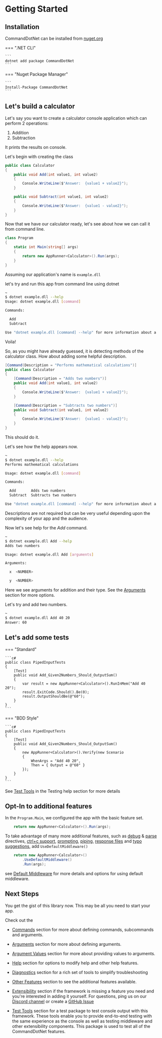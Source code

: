 # Getting Started

## Installation

CommandDotNet can be installed from [nuget.org](https://www.nuget.org/packages/CommandDotNet/)

=== ".NET CLI"

    ```
    dotnet add package CommandDotNet
    ```


=== "Nuget Package Manager"

    ```
    Install-Package CommandDotNet
    ```
    
## Let's build a calculator

Let's say you want to create a calculator console application which can perform 2 operations:

1. Addition
2. Subtraction

It prints the results on console.

Let's begin with creating the class

```c#
public class Calculator
{
    public void Add(int value1, int value2)
    {
        Console.WriteLine($"Answer:  {value1 + value2}");
    }

    public void Subtract(int value1, int value2)
    {
        Console.WriteLine($"Answer:  {value1 - value2}");
    }
}
```

Now that we have our calculator ready, let's see about how we can call it from command line.


```c#
class Program
{
    static int Main(string[] args)
    {
        return new AppRunner<Calculator>().Run(args);
    }
}
```

Assuming our application's name is `example.dll`

let's try and run this app from command line using dotnet

```bash
~
$ dotnet example.dll --help
Usage: dotnet example.dll [command]

Commands:

  Add
  Subtract

Use "dotnet example.dll [command] --help" for more information about a command.

```

Voila!

So, as you might have already guessed, it is detecting methods of the calculator class. How about adding some helpful description.

```c#
[Command(Description = "Performs mathematical calculations")]
public class Calculator
{
    [Command(Description = "Adds two numbers")]
    public void Add(int value1, int value2)
    {
        Console.WriteLine($"Answer:  {value1 + value2}");
    }

    [Command(Description = "Subtracts two numbers")]
    public void Subtract(int value1, int value2)
    {
        Console.WriteLine($"Answer:  {value1 - value2}");
    }
}
```

This should do it.

Let's see how the help appears now.

```bash
~
$ dotnet example.dll --help
Performs mathematical calculations

Usage: dotnet example.dll [command]

Commands:

  Add       Adds two numbers
  Subtract  Subtracts two numbers

Use "dotnet example.dll [command] --help" for more information about a command.

```

Descriptions are not required but can be very useful depending upon the complexity of your app and the audience.

Now let's see help for the _Add_ command.

```bash
~
$ dotnet example.dll Add --help
Adds two numbers

Usage: dotnet example.dll Add [arguments]

Arguments:

  x  <NUMBER>

  y  <NUMBER>
```

Here we see arguments for addition and their type.  See the [Arguments](Arguments/arguments.md) section for more options.

Let's try and add two numbers.

```bash
~
$ dotnet example.dll Add 40 20
Answer: 60
```

## Let's add some tests

=== "Standard"

    ```c#
    public class PipedInputTests
    {
        [Test]
        public void Add_Given2Numbers_Should_OutputSum()
        {
            var result = new AppRunner<Calculator>().RunInMem("Add 40 20");
            result.ExitCode.Should().Be(0);
            result.OutputShouldBe(@"60");
        }
    }
    ```

=== "BDD Style"

    ```c#
    public class PipedInputTests
    {
        [Test]
        public void Add_Given2Numbers_Should_OutputSum()
        {
            new AppRunner<Calculator>().Verify(new Scenario
            {
                WhenArgs = "Add 40 20",
                Then = { Output = @"60" }
            });
        }
    }
    ```

See [Test Tools](TestTools/test-tools.md) in the Testing help section for more details 

## Opt-In to additional features

In the `Program.Main`, we configured the app with the basic feature set.
```c#
    return new AppRunner<Calculator>().Run(args);
```

To take advantage of many more additional features, such as
[debug](Diagnostics/debug-directive.md) & [parse](Diagnostics/parse-directive) directives,
[ctrl+c support](OtherFeatures/cancellation.md),
[prompting](ArgumentValues/prompting.md),
[piping](ArgumentValues/piped-arguments.md),
[response files](ArgumentValues/response-files.md) and [typo suggestions](Help/typo-suggestions.md), add `UseDefaultMiddleware()`

```c#
    return new AppRunner<Calculator>()
        .UseDefaultMiddleware()
        .Run(args);
```

see [Default Middleware](OtherFeatures/default-middleware.md) for more details and options for using default middleware.

## Next Steps

You get the gist of this library now. This may be all you need to start your app.

Check out the

* [Commands](Commands/commands.md) section for more about defining commands, subcommands and arguments.

* [Arguments](Arguments/arguments.md) section for more about defining arguments.

* [Argument Values](ArgumentValues/argument-separator.md) section for more about providing values to arguments.

* [Help](Help/help.md) section for options to modify help and other help features. 
 
* [Diagnostics](Diagnostics/app-version.md) section for a rich set of tools to simplify troubleshooting

* [Other Features](OtherFeatures/default-middleware.md) section to see the additional features available.

* [Extensibility](Extensibility/directives.md) section if the framework is missing a feature you need and you're interested in adding it yourself. For questions, ping us on our [Discord channel](https://discord.gg/QFxKSeG) or create a [GitHub Issue](https://github.com/bilal-fazlani/commanddotnet/issues)

* [Test Tools](TestTools/test-tools.md) section for a test package to test console output with this framework. These tools enable you to provide end-to-end testing with the same experience as the console as well as testing middleware and other extensibility components. This package is used to test all of the CommandDotNet features.